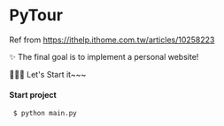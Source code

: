 # PyTour

Ref from https://ithelp.ithome.com.tw/articles/10258223

✨ The final goal is to implement a personal website! 

🎉🎉🎉 Let's Start it~~~

#### Start project
<pre><code> $ python main.py
</code></pre>
